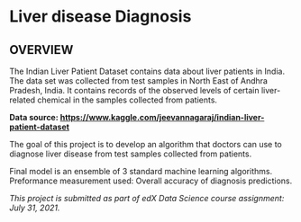 # Liver disease Diagnosis

## OVERVIEW

The Indian Liver Patient Dataset contains data about liver patients in India. The data set was collected from test samples in North East of Andhra Pradesh, India. It contains records of the observed levels of certain liver-related chemical in the samples collected from patients.

**Data source: https://www.kaggle.com/jeevannagaraj/indian-liver-patient-dataset**

The goal of this project is to develop an algorithm that doctors can use to diagnose liver disease from test samples collected from patients. 

Final model is an ensemble of 3 standard machine learning algorithms.
Preformance measurement used:  Overall accuracy of diagnosis predictions.

*This project is submitted as part of edX Data Science course assignment: July 31, 2021.*
